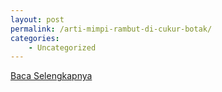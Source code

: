 ```yaml
---
layout: post
permalink: /arti-mimpi-rambut-di-cukur-botak/
categories:
    - Uncategorized
---
```


[Baca Selengkapnya](/10)